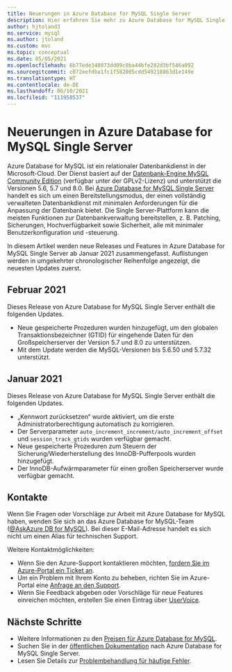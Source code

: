 ```yaml
---
title: Neuerungen in Azure Database for MySQL Single Server
description: Hier erfahren Sie mehr zu Azure Database for MySQL Single Server, einem relationalen Datenbankdienst in der Microsoft-Cloud, der auf MySQL Community Edition basiert.
author: hjtoland3
ms.service: mysql
ms.author: jtoland
ms.custom: mvc
ms.topic: conceptual
ms.date: 05/05/2021
ms.openlocfilehash: 6b77ede348073dd09c0ba44bfe282d3bf546a092
ms.sourcegitcommit: c072eefdba1fc1f582005cdd549218863d1e149e
ms.translationtype: HT
ms.contentlocale: de-DE
ms.lasthandoff: 06/10/2021
ms.locfileid: "111958537"
---
```

# <a name="whats-new-in-azure-database-for-mysql---single-server"></a>Neuerungen in Azure Database for MySQL Single Server

Azure Database for MySQL ist ein relationaler Datenbankdienst in der Microsoft-Cloud. Der Dienst basiert auf der [Datenbank-Engine MySQL Community Edition](https://www.mysql.com/products/community/) (verfügbar unter der GPLv2-Lizenz) und unterstützt die Versionen 5.6, 5.7 und 8.0. Bei [Azure Database for MySQL Single Server](./overview.md#azure-database-for-mysql---single-server) handelt es sich um einen Bereitstellungsmodus, der einen vollständig verwalteten Datenbankdienst mit minimalen Anforderungen für die Anpassung der Datenbank bietet. Die Single Server-Plattform kann die meisten Funktionen zur Datenbankverwaltung bereitstellen, z. B. Patching, Sicherungen, Hochverfügbarkeit sowie Sicherheit, alle mit minimaler Benutzerkonfiguration und -steuerung.

In diesem Artikel werden neue Releases und Features in Azure Database for MySQL Single Server ab Januar 2021 zusammengefasst. Auflistungen werden in umgekehrter chronologischer Reihenfolge angezeigt, die neuesten Updates zuerst.

## <a name="february-2021"></a>Februar 2021

Dieses Release von Azure Database for MySQL Single Server enthält die folgenden Updates.

- Neue gespeicherte Prozeduren wurden hinzugefügt, um den globalen Transaktionsbezeichner (GTID) für eingehende Daten für den Großspeicherserver der Version 5.7 und 8.0 zu unterstützen.
- Mit dem Update werden die MySQL-Versionen bis 5.6.50 und 5.7.32 unterstützt.

## <a name="january-2021"></a>Januar 2021

Dieses Release von Azure Database for MySQL Single Server enthält die folgenden Updates.

- „Kennwort zurücksetzen“ wurde aktiviert, um die erste Administratorberechtigung automatisch zu korrigieren.
- Der Serverparameter `auto_increment_increment/auto_increment_offset` und `session_track_gtids` wurden verfügbar gemacht.
- Neue gespeicherte Prozeduren zum Steuern der Sicherung/Wiederherstellung des InnoDB-Pufferpools wurden hinzugefügt.
- Der InnoDB-Aufwärmparameter für einen großen Speicherserver wurde verfügbar gemacht.

## <a name="contacts"></a>Kontakte

Wenn Sie Fragen oder Vorschläge zur Arbeit mit Azure Database for MySQL haben, wenden Sie sich an das Azure Database for MySQL-Team ([@AskAzure DB for MySQL](mailto:AskAzureDBforMySQL@service.microsoft.com)). Bei dieser E-Mail-Adresse handelt es sich nicht um einen Alias für technischen Support.

Weitere Kontaktmöglichkeiten:

- Wenn Sie den Azure-Support kontaktieren möchten, [fordern Sie im Azure-Portal ein Ticket an](https://portal.azure.com/?#blade/Microsoft_Azure_Support/HelpAndSupportBlade).
- Um ein Problem mit Ihrem Konto zu beheben, richten Sie im Azure-Portal eine [Anfrage an den Support](https://ms.portal.azure.com/#blade/Microsoft_Azure_Support/HelpAndSupportBlade/newsupportrequest).
- Wenn Sie Feedback abgeben oder Vorschläge für neue Features einreichen möchten, erstellen Sie einen Eintrag über [UserVoice](https://feedback.azure.com/forums/597982-azure-database-for-mysql).

## <a name="next-steps"></a>Nächste Schritte

- Weitere Informationen zu den [Preisen für Azure Database for MySQL](https://azure.microsoft.com/pricing/details/mysql/server/).
- Suchen Sie in der [öffentlichen Dokumentation](./single-server/index.yml) nach Azure Database for MySQL Single Server.
- Lesen Sie Details zur [Problembehandlung für häufige Fehler](./howto-troubleshoot-common-errors.md).